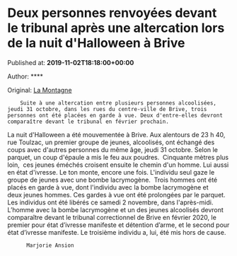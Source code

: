 
# Deux personnes renvoyées devant le tribunal après une altercation lors de la nuit d'Halloween à Brive

Published at: **2019-11-02T18:18:00+00:00**

Author: ****

Original: [La Montagne](https://www.lamontagne.fr/brive-la-gaillarde-19100/actualites/deux-personnes-renvoyees-devant-le-tribunal-apres-une-altercation-lors-de-la-nuit-d-halloween-a-brive_13676407/)


        Suite à une altercation entre plusieurs personnes alcoolisées, jeudi 31 octobre, dans les rues du centre-ville de Brive, trois personnes ont été placées en garde à vue. Deux d'entre-elles devront comparaître devant le tribunal en février prochain.
      
La nuit d'Halloween a été mouvementée à Brive. Aux alentours de 23 h 40, rue Toulzac, un premier groupe de jeunes, alcoolisés, ont échangé des coups avec d'autres personnes du même âge, jeudi 31 octobre. Selon le parquet, un coup d'épaule a mis le feu aux poudres. 
Cinquante mètres plus loin,  ces jeunes éméchés croisent ensuite le chemin d'un homme. Lui aussi en état d'ivresse. Le ton monte, encore une fois. L'individu seul gaze le groupe de jeunes avec une bombe lacrymogène. 
Trois hommes ont été placés en garde à vue, dont l'individu avec la bombe lacrymogène et deux jeunes hommes. Ces gardes à vue ont été prolongées par le parquet. Les individus ont été libérés ce samedi 2 novembre, dans l'après-midi. 
L’homme avec la bombe lacrymogène et un des jeunes alcoolisés devront comparaître devant le tribunal correctionnel de Brive en février 2020, le premier pour état d’ivresse manifeste et détention d’arme, et le second pour état d’ivresse manifeste. Le troisième individu a, lui, été mis hors de cause.

        
          Marjorie Ansion
        
      
